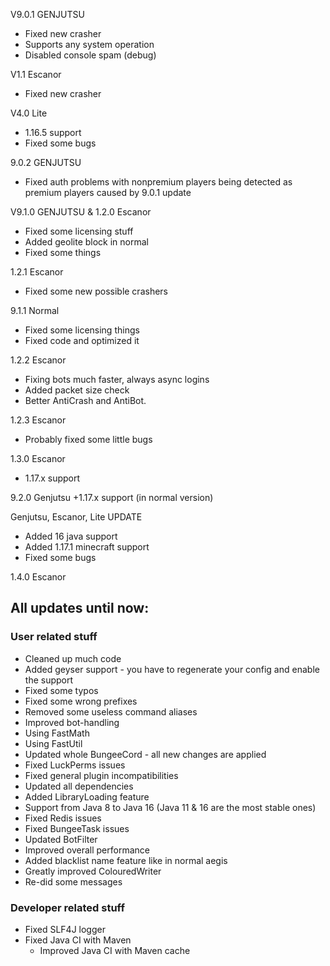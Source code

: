 V9.0.1 GENJUTSU
+ Fixed new crasher
+ Supports any system operation
+ Disabled console spam (debug)

V1.1 Escanor
+ Fixed new crasher

V4.0 Lite
+ 1.16.5 support
+ Fixed some bugs

9.0.2 GENJUTSU
+ Fixed auth problems with nonpremium players being detected as premium players caused by 9.0.1 update

V9.1.0 GENJUTSU & 1.2.0 Escanor
+ Fixed some licensing stuff
+ Added geolite block in normal
+ Fixed some things

1.2.1 Escanor
+ Fixed some new possible crashers

9.1.1 Normal
+ Fixed some licensing things
+ Fixed code and optimized it

1.2.2 Escanor
+ Fixing bots much faster, always async logins
+ Added packet size check
+ Better AntiCrash and AntiBot.

1.2.3 Escanor
+ Probably fixed some little bugs

1.3.0 Escanor
+ 1.17.x support

9.2.0 Genjutsu
+1.17.x support (in normal version)

Genjutsu, Escanor, Lite UPDATE
+ Added 16 java support
+ Added 1.17.1 minecraft support
+ Fixed some bugs

1.4.0 Escanor
## All updates until now:

### User related stuff
- Cleaned up much code
- Added geyser support - you have to regenerate your config and enable the support 
- Fixed some typos 
- Fixed some wrong prefixes
- Removed some useless command aliases
- Improved bot-handling
- Using FastMath
- Using FastUtil
- Updated whole BungeeCord - all new changes are applied
- Fixed LuckPerms issues
- Fixed general plugin incompatibilities
- Updated all dependencies
- Added LibraryLoading feature
- Support from Java 8 to Java 16 (Java 11 & 16 are the most stable ones)
- Fixed Redis issues
- Fixed BungeeTask issues
- Updated BotFilter
- Improved overall performance
- Added blacklist name feature like in normal aegis
- Greatly improved ColouredWriter
- Re-did some messages

### Developer related stuff
- Fixed SLF4J logger
- Fixed Java CI with Maven
  - Improved Java CI with Maven cache
